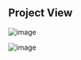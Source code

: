 ## Project View

![image](https://github.com/ashvtosh/Quicksell/assets/54012311/3b9f2aad-8a31-454b-9218-35d7124462a4)

![image](https://github.com/ashvtosh/Quicksell/assets/54012311/7c137e96-6071-41a9-8331-e53aa7d973ed)

